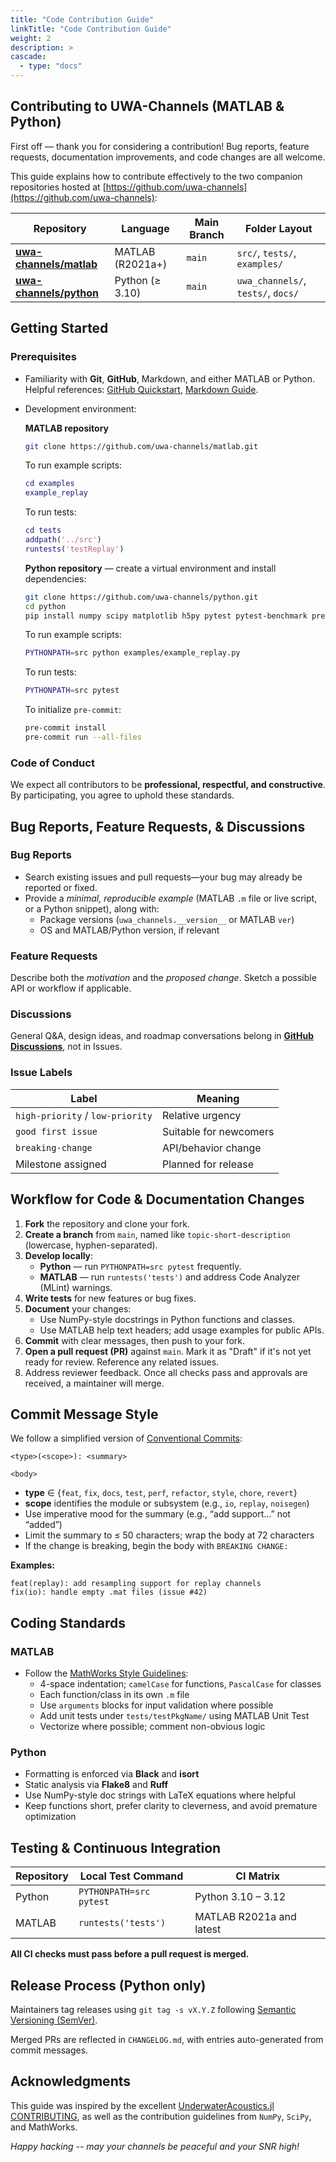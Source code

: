 ```yaml
---
title: "Code Contribution Guide"
linkTitle: "Code Contribution Guide"
weight: 2
description: >
cascade:
  - type: "docs"
---
```


## Contributing to **UWA-Channels** (MATLAB & Python)

First off — thank you for considering a contribution! Bug reports, feature requests, documentation improvements, and code changes are all welcome.

This guide explains how to contribute effectively to the two companion repositories hosted at [https://github.com/uwa-channels](https://github.com/uwa-channels):

| Repository                                                        | Language         | Main Branch | Folder Layout                      |
| ----------------------------------------------------------------- | ---------------- | ----------- | ---------------------------------- |
| [**uwa-channels/matlab**](https://github.com/uwa-channels/matlab) | MATLAB (R2021a+) | `main`      | `src/`, `tests/`, `examples/`      |
| [**uwa-channels/python**](https://github.com/uwa-channels/python) | Python (≥ 3.10)  | `main`      | `uwa_channels/`, `tests/`, `docs/` |

## Getting Started

### Prerequisites

- Familiarity with **Git**, **GitHub**, Markdown, and either MATLAB or Python.\
  Helpful references: [GitHub Quickstart](https://docs.github.com/en/get-started/quickstart), [Markdown Guide](https://www.markdownguide.org/).

- Development environment:

  **MATLAB repository**

  ```bash
  git clone https://github.com/uwa-channels/matlab.git
  ```

  To run example scripts:

  ```matlab
  cd examples
  example_replay
  ```

  To run tests:

  ```matlab
  cd tests
  addpath('../src')
  runtests('testReplay')
  ```


  **Python repository** — create a virtual environment and install dependencies:

  ```bash
  git clone https://github.com/uwa-channels/python.git
  cd python
  pip install numpy scipy matplotlib h5py pytest pytest-benchmark pre-commit
  ```

  To run example scripts:

  ```bash
  PYTHONPATH=src python examples/example_replay.py
  ```

  To run tests:

  ```bash
  PYTHONPATH=src pytest
  ```

  To initialize `pre-commit`:

  ```bash
  pre-commit install
  pre-commit run --all-files
  ```

  
### Code of Conduct

We expect all contributors to be **professional, respectful, and constructive**. By participating, you agree to uphold these standards.

## Bug Reports, Feature Requests, & Discussions

### Bug Reports

- Search existing issues and pull requests—your bug may already be reported or fixed.
- Provide a *minimal, reproducible example* (MATLAB `.m` file or live script, or a Python snippet), along with:
  - Package versions (`uwa_channels.__version__` or MATLAB `ver`)
  - OS and MATLAB/Python version, if relevant

### Feature Requests

Describe both the *motivation* and the *proposed change*. Sketch a possible API or workflow if applicable.

### Discussions

General Q&A, design ideas, and roadmap conversations belong in [**GitHub Discussions**](https://github.com/orgs/uwa-channels/discussions), not in Issues.

### Issue Labels

| Label                            | Meaning                |
| -------------------------------- | ---------------------- |
| `high-priority` / `low-priority` | Relative urgency       |
| `good first issue`               | Suitable for newcomers |
| `breaking-change`                | API/behavior change    |
| Milestone assigned               | Planned for release    |

## Workflow for Code & Documentation Changes

1. **Fork** the repository and clone your fork.
2. **Create a branch** from `main`, named like `topic-short-description` (lowercase, hyphen-separated).
3. **Develop locally**:
   - **Python** — run `PYTHONPATH=src pytest` frequently.
   - **MATLAB** — run `runtests('tests')` and address Code Analyzer (MLint) warnings.
4. **Write tests** for new features or bug fixes.
5. **Document** your changes:
   - Use NumPy-style docstrings in Python functions and classes.
   - Use MATLAB help text headers; add usage examples for public APIs.
6. **Commit** with clear messages, then push to your fork.
7. **Open a pull request (PR)** against `main`. Mark it as "Draft" if it's not yet ready for review. Reference any related issues.
8. Address reviewer feedback. Once all checks pass and approvals are received, a maintainer will merge.

## Commit Message Style

We follow a simplified version of [Conventional Commits](https://www.conventionalcommits.org/):

```text
<type>(<scope>): <summary>

<body>
```

- **type** ∈ {`feat`, `fix`, `docs`, `test`, `perf`, `refactor`, `style`, `chore`, `revert`}
- **scope** identifies the module or subsystem (e.g., `io`, `replay`, `noisegen`)
- Use imperative mood for the summary (e.g., “add support…” not “added”)
- Limit the summary to ≤ 50 characters; wrap the body at 72 characters
- If the change is breaking, begin the body with `BREAKING CHANGE:`

**Examples:**

```text
feat(replay): add resampling support for replay channels
fix(io): handle empty .mat files (issue #42)
```

## Coding Standards

### MATLAB

- Follow the [MathWorks Style Guidelines](https://github.com/eeberhard/matlab_style_guide):
  - 4-space indentation; `camelCase` for functions, `PascalCase` for classes
  - Each function/class in its own `.m` file
  - Use `arguments` blocks for input validation where possible
  - Add unit tests under `tests/testPkgName/` using MATLAB Unit Test
  - Vectorize where possible; comment non-obvious logic

### Python

- Formatting is enforced via **Black** and **isort**
- Static analysis via **Flake8** and **Ruff**
- Use NumPy-style doc strings with LaTeX equations where helpful
- Keep functions short, prefer clarity to cleverness, and avoid premature optimization


## Testing & Continuous Integration

| Repository | Local Test Command      | CI Matrix                |
| ---------- | ----------------------- | ------------------------ |
| Python     | `PYTHONPATH=src pytest` | Python 3.10 – 3.12       |
| MATLAB     | `runtests('tests')`     | MATLAB R2021a and latest |

**All CI checks must pass before a pull request is merged.**

## Release Process (Python only)

Maintainers tag releases using `git tag -s vX.Y.Z` following [Semantic Versioning (SemVer)](https://semver.org/).

Merged PRs are reflected in `CHANGELOG.md`, with entries auto-generated from commit messages.

## Acknowledgments

This guide was inspired by the excellent [UnderwaterAcoustics.jl CONTRIBUTING](https://github.com/org-arl/UnderwaterAcoustics.jl/blob/master/CONTRIBUTING.md), as well as the contribution guidelines from `NumPy`, `SciPy`, and MathWorks.

*Happy hacking -- may your channels be peaceful and your SNR high!*
